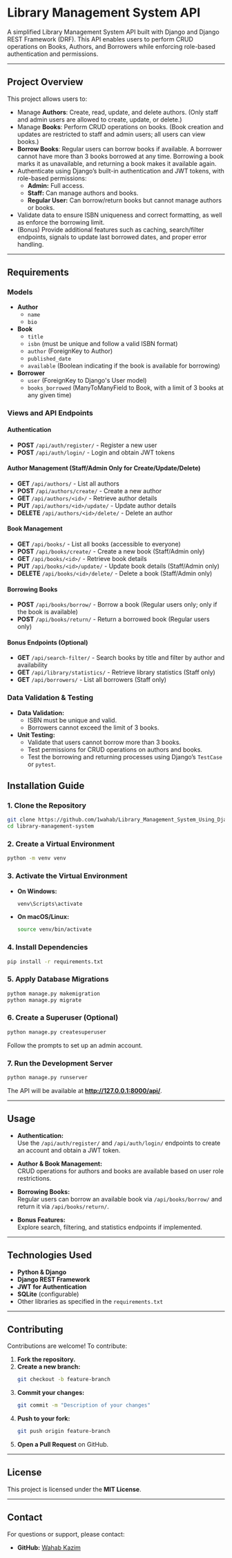 # Library Management System API

A simplified Library Management System API built with Django and Django REST Framework (DRF). This API enables users to perform CRUD operations on Books, Authors, and Borrowers while enforcing role-based authentication and permissions.

---

## Project Overview

This project allows users to:
- Manage **Authors**: Create, read, update, and delete authors. (Only staff and admin users are allowed to create, update, or delete.)
- Manage **Books**: Perform CRUD operations on books. (Book creation and updates are restricted to staff and admin users; all users can view books.)
- **Borrow Books**: Regular users can borrow books if available. A borrower cannot have more than 3 books borrowed at any time. Borrowing a book marks it as unavailable, and returning a book makes it available again.
- Authenticate using Django’s built-in authentication and JWT tokens, with role-based permissions:
  - **Admin:** Full access.
  - **Staff:** Can manage authors and books.
  - **Regular User:** Can borrow/return books but cannot manage authors or books.
- Validate data to ensure ISBN uniqueness and correct formatting, as well as enforce the borrowing limit.
- (Bonus) Provide additional features such as caching, search/filter endpoints, signals to update last borrowed dates, and proper error handling.

---

## Requirements

### Models
- **Author**
  - `name`
  - `bio`
- **Book**
  - `title`
  - `isbn` (must be unique and follow a valid ISBN format)
  - `author` (ForeignKey to Author)
  - `published_date`
  - `available` (Boolean indicating if the book is available for borrowing)
- **Borrower**
  - `user` (ForeignKey to Django's User model)
  - `books_borrowed` (ManyToManyField to Book, with a limit of 3 books at any given time)

### Views and API Endpoints

#### Authentication
- **POST** `/api/auth/register/` - Register a new user
- **POST** `/api/auth/login/` - Login and obtain JWT tokens

#### Author Management (Staff/Admin Only for Create/Update/Delete)
- **GET** `/api/authors/` - List all authors
- **POST** `/api/authors/create/` - Create a new author
- **GET** `/api/authors/<id>/` - Retrieve author details
- **PUT** `/api/authors/<id>/update/` - Update author details
- **DELETE** `/api/authors/<id>/delete/` - Delete an author

#### Book Management
- **GET** `/api/books/` - List all books (accessible to everyone)
- **POST** `/api/books/create/` - Create a new book (Staff/Admin only)
- **GET** `/api/books/<id>/` - Retrieve book details
- **PUT** `/api/books/<id>/update/` - Update book details (Staff/Admin only)
- **DELETE** `/api/books/<id>/delete/` - Delete a book (Staff/Admin only)

#### Borrowing Books
- **POST** `/api/books/borrow/` - Borrow a book (Regular users only; only if the book is available)
- **POST** `/api/books/return/` - Return a borrowed book (Regular users only)

#### Bonus Endpoints (Optional)
- **GET** `/api/search-filter/` - Search books by title and filter by author and availability
- **GET** `/api/library/statistics/` - Retrieve library statistics (Staff only)
- **GET** `/api/borrowers/` - List all borrowers (Staff only)

### Data Validation & Testing
- **Data Validation:**  
  - ISBN must be unique and valid.
  - Borrowers cannot exceed the limit of 3 books.
- **Unit Testing:**  
  - Validate that users cannot borrow more than 3 books.
  - Test permissions for CRUD operations on authors and books.
  - Test the borrowing and returning processes using Django’s `TestCase` or `pytest`.



## Installation Guide

### 1. Clone the Repository
```bash
git clone https://github.com/1wahab/Library_Management_System_Using_Django_Rest_Framework.git
cd library-management-system
```

### 2. Create a Virtual Environment
```bash
python -m venv venv
```

### 3. Activate the Virtual Environment
- **On Windows:**
  ```bash
  venv\Scripts\activate
  ```
- **On macOS/Linux:**
  ```bash
  source venv/bin/activate
  ```

### 4. Install Dependencies
```bash
pip install -r requirements.txt
```

### 5. Apply Database Migrations
```bash
pythom manage.py makemigration
python manage.py migrate
```

### 6. Create a Superuser (Optional)
```bash
python manage.py createsuperuser
```
Follow the prompts to set up an admin account.

### 7. Run the Development Server
```bash
python manage.py runserver
```
The API will be available at **http://127.0.0.1:8000/api/**.

---

## Usage

- **Authentication:**  
  Use the `/api/auth/register/` and `/api/auth/login/` endpoints to create an account and obtain a JWT token.

- **Author & Book Management:**  
  CRUD operations for authors and books are available based on user role restrictions.

- **Borrowing Books:**  
  Regular users can borrow an available book via `/api/books/borrow/` and return it via `/api/books/return/`.

- **Bonus Features:**  
  Explore search, filtering, and statistics endpoints if implemented.

---

## Technologies Used
- **Python & Django**
- **Django REST Framework**
- **JWT for Authentication**
- **SQLite** (configurable)
- Other libraries as specified in the `requirements.txt`

---

## Contributing

Contributions are welcome! To contribute:

1. **Fork the repository.**
2. **Create a new branch:**
   ```bash
   git checkout -b feature-branch
   ```
3. **Commit your changes:**
   ```bash
   git commit -m "Description of your changes"
   ```
4. **Push to your fork:**
   ```bash
   git push origin feature-branch
   ```
5. **Open a Pull Request** on GitHub.

---

## License

This project is licensed under the **MIT License**.

---

## Contact

For questions or support, please contact:
- **GitHub:** [Wahab Kazim](https://github.com/1wahab)
